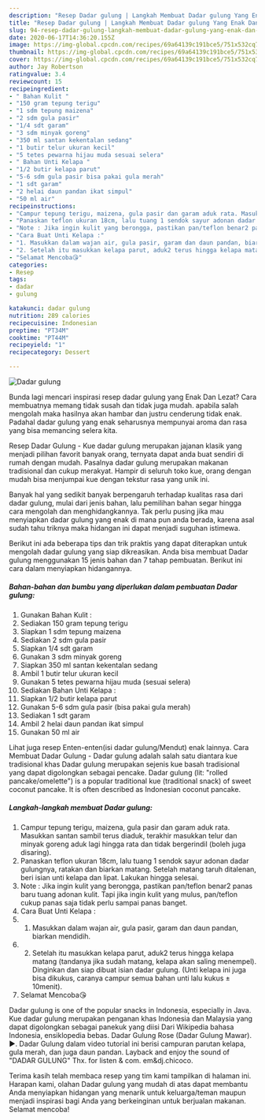 ```yaml
---
description: "Resep Dadar gulung | Langkah Membuat Dadar gulung Yang Enak Dan Lezat"
title: "Resep Dadar gulung | Langkah Membuat Dadar gulung Yang Enak Dan Lezat"
slug: 94-resep-dadar-gulung-langkah-membuat-dadar-gulung-yang-enak-dan-lezat
date: 2020-06-17T14:36:20.155Z
image: https://img-global.cpcdn.com/recipes/69a64139c191bce5/751x532cq70/dadar-gulung-foto-resep-utama.jpg
thumbnail: https://img-global.cpcdn.com/recipes/69a64139c191bce5/751x532cq70/dadar-gulung-foto-resep-utama.jpg
cover: https://img-global.cpcdn.com/recipes/69a64139c191bce5/751x532cq70/dadar-gulung-foto-resep-utama.jpg
author: Jay Robertson
ratingvalue: 3.4
reviewcount: 15
recipeingredient:
- " Bahan Kulit "
- "150 gram tepung terigu"
- "1 sdm tepung maizena"
- "2 sdm gula pasir"
- "1/4 sdt garam"
- "3 sdm minyak goreng"
- "350 ml santan kekentalan sedang"
- "1 butir telur ukuran kecil"
- "5 tetes pewarna hijau muda sesuai selera"
- " Bahan Unti Kelapa "
- "1/2 butir kelapa parut"
- "5-6 sdm gula pasir bisa pakai gula merah"
- "1 sdt garam"
- "2 helai daun pandan ikat simpul"
- "50 ml air"
recipeinstructions:
- "Campur tepung terigu, maizena, gula pasir dan garam aduk rata. Masukkan santan sambil terus diaduk, terakhir masukkan telur dan minyak goreng aduk lagi hingga rata dan tidak bergerindil (boleh juga disaring)."
- "Panaskan teflon ukuran 18cm, lalu tuang 1 sendok sayur adonan dadar gulungnya, ratakan dan biarkan matang. Setelah matang taruh ditalenan, beri isian unti kelapa dan lipat. Lakukan hingga selesai."
- "Note : Jika ingin kulit yang berongga, pastikan pan/teflon benar2 panas baru tuang adonan kulit. Tapi jika ingin kulit yang mulus, pan/teflon cukup panas saja tidak perlu sampai panas banget."
- "Cara Buat Unti Kelapa :"
- "1. Masukkan dalam wajan air, gula pasir, garam dan daun pandan, biarkan mendidih."
- "2. Setelah itu masukkan kelapa parut, aduk2 terus hingga kelapa matang (tandanya jika sudah matang, kelapa akan saling menempel). Dinginkan dan siap dibuat isian dadar gulung. (Unti kelapa ini juga bisa dikukus, caranya campur semua bahan unti lalu kukus ± 10menit)."
- "Selamat Mencoba😘"
categories:
- Resep
tags:
- dadar
- gulung

katakunci: dadar gulung 
nutrition: 289 calories
recipecuisine: Indonesian
preptime: "PT34M"
cooktime: "PT44M"
recipeyield: "1"
recipecategory: Dessert

---
```



![Dadar gulung](https://img-global.cpcdn.com/recipes/69a64139c191bce5/751x532cq70/dadar-gulung-foto-resep-utama.jpg)

Bunda lagi mencari inspirasi resep dadar gulung yang Enak Dan Lezat? Cara membuatnya memang tidak susah dan tidak juga mudah. apabila salah mengolah maka hasilnya akan hambar dan justru cenderung tidak enak. Padahal dadar gulung yang enak seharusnya mempunyai aroma dan rasa yang bisa memancing selera kita.

Resep Dadar Gulung - Kue dadar gulung merupakan jajanan klasik yang menjadi pilihan favorit banyak orang, ternyata dapat anda buat sendiri di rumah dengan mudah. Pasalnya dadar gulung merupakan makanan tradisional dan cukup merakyat. Hampir di seluruh toko kue, orang dengan mudah bisa menjumpai kue dengan tekstur rasa yang unik ini.

Banyak hal yang sedikit banyak berpengaruh terhadap kualitas rasa dari dadar gulung, mulai dari jenis bahan, lalu pemilihan bahan segar hingga cara mengolah dan menghidangkannya. Tak perlu pusing jika mau menyiapkan dadar gulung yang enak di mana pun anda berada, karena asal sudah tahu triknya maka hidangan ini dapat menjadi suguhan istimewa.


Berikut ini ada beberapa tips dan trik praktis yang dapat diterapkan untuk mengolah dadar gulung yang siap dikreasikan. Anda bisa membuat Dadar gulung menggunakan 15 jenis bahan dan 7 tahap pembuatan. Berikut ini cara dalam menyiapkan hidangannya.

<!--inarticleads1-->

##### Bahan-bahan dan bumbu yang diperlukan dalam pembuatan Dadar gulung:

1. Gunakan  Bahan Kulit :
1. Sediakan 150 gram tepung terigu
1. Siapkan 1 sdm tepung maizena
1. Sediakan 2 sdm gula pasir
1. Siapkan 1/4 sdt garam
1. Gunakan 3 sdm minyak goreng
1. Siapkan 350 ml santan kekentalan sedang
1. Ambil 1 butir telur ukuran kecil
1. Gunakan 5 tetes pewarna hijau muda (sesuai selera)
1. Sediakan  Bahan Unti Kelapa :
1. Siapkan 1/2 butir kelapa parut
1. Gunakan 5-6 sdm gula pasir (bisa pakai gula merah)
1. Sediakan 1 sdt garam
1. Ambil 2 helai daun pandan ikat simpul
1. Gunakan 50 ml air


Lihat juga resep Enten-enten(isi dadar gulung/Mendut) enak lainnya. Cara Membuat Dadar Gulung - Dadar gulung adalah salah satu diantara kue tradisional khas Dadar gulung merupakan sejenis kue basah tradisional yang dapat digolongkan sebagai pencake. Dadar gulung (lit: &#34;rolled pancake/omelette&#34;) is a popular traditional kue (traditional snack) of sweet coconut pancake. It is often described as Indonesian coconut pancake. 

<!--inarticleads2-->

##### Langkah-langkah membuat Dadar gulung:

1. Campur tepung terigu, maizena, gula pasir dan garam aduk rata. Masukkan santan sambil terus diaduk, terakhir masukkan telur dan minyak goreng aduk lagi hingga rata dan tidak bergerindil (boleh juga disaring).
1. Panaskan teflon ukuran 18cm, lalu tuang 1 sendok sayur adonan dadar gulungnya, ratakan dan biarkan matang. Setelah matang taruh ditalenan, beri isian unti kelapa dan lipat. Lakukan hingga selesai.
1. Note : Jika ingin kulit yang berongga, pastikan pan/teflon benar2 panas baru tuang adonan kulit. Tapi jika ingin kulit yang mulus, pan/teflon cukup panas saja tidak perlu sampai panas banget.
1. Cara Buat Unti Kelapa :
1. 1. Masukkan dalam wajan air, gula pasir, garam dan daun pandan, biarkan mendidih.
1. 2. Setelah itu masukkan kelapa parut, aduk2 terus hingga kelapa matang (tandanya jika sudah matang, kelapa akan saling menempel). Dinginkan dan siap dibuat isian dadar gulung. (Unti kelapa ini juga bisa dikukus, caranya campur semua bahan unti lalu kukus ± 10menit).
1. Selamat Mencoba😘


Dadar gulung is one of the popular snacks in Indonesia, especially in Java. Kue dadar gulung merupakan penganan khas Indonesia dan Malaysia yang dapat digolongkan sebagai panekuk yang diisi Dari Wikipedia bahasa Indonesia, ensiklopedia bebas. Dadar Gulung Rose (Dadar Gulung Mawar). ►. Dadar Gulung dalam video tutorial ini berisi campuran parutan kelapa, gula merah, dan juga daun pandan. Layback and enjoy the sound of &#34;DADAR GULUNG&#34; Thx. for listen &amp; com. em&amp;dj.chicoco. 

Terima kasih telah membaca resep yang tim kami tampilkan di halaman ini. Harapan kami, olahan Dadar gulung yang mudah di atas dapat membantu Anda menyiapkan hidangan yang menarik untuk keluarga/teman maupun menjadi inspirasi bagi Anda yang berkeinginan untuk berjualan makanan. Selamat mencoba!
